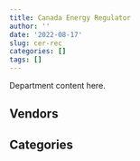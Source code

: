 ```yaml
---
title: Canada Energy Regulator
author: ''
date: '2022-08-17'
slug: cer-rec
categories: []
tags: []
---
```


<script src="/rmarkdown-libs/htmlwidgets/htmlwidgets.js"></script>
<link href="/rmarkdown-libs/datatables-css/datatables-crosstalk.css" rel="stylesheet" />
<script src="/rmarkdown-libs/datatables-binding/datatables.js"></script>
<script src="/rmarkdown-libs/jquery/jquery-3.6.0.min.js"></script>
<link href="/rmarkdown-libs/dt-core-bootstrap/css/dataTables.bootstrap.min.css" rel="stylesheet" />
<link href="/rmarkdown-libs/dt-core-bootstrap/css/dataTables.bootstrap.extra.css" rel="stylesheet" />
<script src="/rmarkdown-libs/dt-core-bootstrap/js/jquery.dataTables.min.js"></script>
<script src="/rmarkdown-libs/dt-core-bootstrap/js/dataTables.bootstrap.min.js"></script>
<link href="/rmarkdown-libs/crosstalk/css/crosstalk.min.css" rel="stylesheet" />
<script src="/rmarkdown-libs/crosstalk/js/crosstalk.min.js"></script>
<script src="/rmarkdown-libs/htmlwidgets/htmlwidgets.js"></script>
<link href="/rmarkdown-libs/datatables-css/datatables-crosstalk.css" rel="stylesheet" />
<script src="/rmarkdown-libs/datatables-binding/datatables.js"></script>
<script src="/rmarkdown-libs/jquery/jquery-3.6.0.min.js"></script>
<link href="/rmarkdown-libs/dt-core-bootstrap/css/dataTables.bootstrap.min.css" rel="stylesheet" />
<link href="/rmarkdown-libs/dt-core-bootstrap/css/dataTables.bootstrap.extra.css" rel="stylesheet" />
<script src="/rmarkdown-libs/dt-core-bootstrap/js/jquery.dataTables.min.js"></script>
<script src="/rmarkdown-libs/dt-core-bootstrap/js/dataTables.bootstrap.min.js"></script>
<link href="/rmarkdown-libs/crosstalk/css/crosstalk.min.css" rel="stylesheet" />
<script src="/rmarkdown-libs/crosstalk/js/crosstalk.min.js"></script>

Department content here.

## Vendors

<div id="htmlwidget-1" style="width:100%;height:auto;" class="datatables html-widget"></div>
<script type="application/json" data-for="htmlwidget-1">{"x":{"style":"bootstrap","filter":"none","vertical":false,"data":[["<a href=\"/vendors/act/\">ACT<\/a>","<a href=\"/vendors/adga_group/\">ADGA GROUP<\/a>","<a href=\"/vendors/advanced_chippewa_technologies/\">ADVANCED CHIPPEWA TECHNOLOGIES<\/a>","<a href=\"/vendors/altis_human_resources/\">ALTIS HUMAN RESOURCES<\/a>","<a href=\"/vendors/amec_foster_wheeler_americas/\">AMEC FOSTER WHEELER AMERICAS<\/a>","<a href=\"/vendors/bdo_canada/\">BDO CANADA<\/a>","<a href=\"/vendors/bell_canada/\">BELL CANADA<\/a>","<a href=\"/vendors/blackberry/\">BLACKBERRY<\/a>","<a href=\"/vendors/cae/\">CAE<\/a>","<a href=\"/vendors/canadian_corps_of_commissionaires/\">CANADIAN CORPS OF COMMISSIONAIRES<\/a>","<a href=\"/vendors/canadian_helicopters/\">CANADIAN HELICOPTERS<\/a>","<a href=\"/vendors/canadian_standards_association/\">CANADIAN STANDARDS ASSOCIATION<\/a>","<a href=\"/vendors/carahsoft_technology/\">CARAHSOFT TECHNOLOGY<\/a>","<a href=\"/vendors/carswell/\">CARSWELL<\/a>","<a href=\"/vendors/cdw_canada/\">CDW CANADA<\/a>","<a href=\"/vendors/cnw_group/\">CNW GROUP<\/a>","<a href=\"/vendors/csdc_systems/\">CSDC SYSTEMS<\/a>","<a href=\"/vendors/dell_computer/\">DELL COMPUTER<\/a>","<a href=\"/vendors/donna_cona/\">DONNA CONA<\/a>","<a href=\"/vendors/eagle_professional_resources/\">EAGLE PROFESSIONAL RESOURCES<\/a>","<a href=\"/vendors/ebsco_canada/\">EBSCO CANADA<\/a>","<a href=\"/vendors/englobe/\">ENGLOBE<\/a>","<a href=\"/vendors/environics_research_group/\">ENVIRONICS RESEARCH GROUP<\/a>","<a href=\"/vendors/eperformance/\">EPERFORMANCE<\/a>","<a href=\"/vendors/ernst_young/\">ERNST YOUNG<\/a>","<a href=\"/vendors/esri/\">ESRI<\/a>","<a href=\"/vendors/excel_human_resources/\">EXCEL HUMAN RESOURCES<\/a>","<a href=\"/vendors/freebalance/\">FREEBALANCE<\/a>","<a href=\"/vendors/gartner/\">GARTNER<\/a>","<a href=\"/vendors/genesis_integration/\">GENESIS INTEGRATION<\/a>","<a href=\"/vendors/hatch/\">HATCH<\/a>","<a href=\"/vendors/hemmera_envirochem/\">HEMMERA ENVIROCHEM<\/a>","<a href=\"/vendors/hypertec/\">HYPERTEC<\/a>","<a href=\"/vendors/ihs_global/\">IHS GLOBAL<\/a>","<a href=\"/vendors/international_reporting/\">INTERNATIONAL REPORTING<\/a>","<a href=\"/vendors/john_wiley_sons/\">JOHN WILEY SONS<\/a>","<a href=\"/vendors/johnson_controls_canada/\">JOHNSON CONTROLS CANADA<\/a>","<a href=\"/vendors/jumping_elephants/\">JUMPING ELEPHANTS<\/a>","<a href=\"/vendors/kpmg/\">KPMG<\/a>","<a href=\"/vendors/les_traductions_tessier/\">LES TRADUCTIONS TESSIER<\/a>","<a href=\"/vendors/lionbridge/\">LIONBRIDGE<\/a>","<a href=\"/vendors/maplesoft_consulting/\">MAPLESOFT CONSULTING<\/a>","<a href=\"/vendors/maxsys_staffing_and_consulting/\">MAXSYS STAFFING AND CONSULTING<\/a>","<a href=\"/vendors/mdos_consulting/\">MDOS CONSULTING<\/a>","<a href=\"/vendors/microsoft_canada/\">MICROSOFT CANADA<\/a>","<a href=\"/vendors/mobile_resource_group/\">MOBILE RESOURCE GROUP<\/a>","<a href=\"/vendors/modis_canada/\">MODIS CANADA<\/a>","<a href=\"/vendors/nisha_techonologies/\">NISHA TECHONOLOGIES<\/a>","<a href=\"/vendors/oproma/\">OPROMA<\/a>","<a href=\"/vendors/orangutech/\">ORANGUTECH<\/a>","<a href=\"/vendors/protak_consulting_group/\">PROTAK CONSULTING GROUP<\/a>","<a href=\"/vendors/qmr/\">QMR<\/a>","<a href=\"/vendors/randstad/\">RANDSTAD<\/a>","<a href=\"/vendors/raymond_chabot_grant_thornton/\">RAYMOND CHABOT GRANT THORNTON<\/a>","<a href=\"/vendors/rogers/\">ROGERS<\/a>","<a href=\"/vendors/sdl_international_canada/\">SDL INTERNATIONAL CANADA<\/a>","<a href=\"/vendors/si_systems/\">SI SYSTEMS<\/a>","<a href=\"/vendors/snc_lavalin/\">SNC LAVALIN<\/a>","<a href=\"/vendors/softchoice/\">SOFTCHOICE<\/a>","<a href=\"/vendors/st_john_ambulance/\">ST JOHN AMBULANCE<\/a>","<a href=\"/vendors/stantec/\">STANTEC<\/a>","<a href=\"/vendors/systematix_solutions/\">SYSTEMATIX SOLUTIONS<\/a>","<a href=\"/vendors/teknion/\">TEKNION<\/a>","<a href=\"/vendors/thomson_reuters/\">THOMSON REUTERS<\/a>","<a href=\"/vendors/turtle_island_staffing/\">TURTLE ISLAND STAFFING<\/a>","<a href=\"/vendors/university_of_alberta/\">UNIVERSITY OF ALBERTA<\/a>","<a href=\"/vendors/university_of_calgary/\">UNIVERSITY OF CALGARY<\/a>","<a href=\"/vendors/veritas_technologies/\">VERITAS TECHNOLOGIES<\/a>","<a href=\"/vendors/wood_canada/\">WOOD CANADA<\/a>","<a href=\"/vendors/xerox/\">XEROX<\/a>"],["$   183,776.33","$   274,476.13","$       734.70","$   220,692.18","$    47,478.94","$    43,955.88","$ 1,755,140.10","$    19,952.26","$    16,756.70","$   163,816.55",null,"$   150,472.44",null,"$    13,175.00","$       519.94","$    11,300.00","$     5,066.20","$     4,207.89","$    59,616.67",null,"$    10,618.53",null,null,"$   206,343.28","$ 1,214,351.38","$    37,531.12","$    49,777.82","$    97,892.55",null,null,"$    58,176.76",null,null,"$     5,568.52","$   420,000.00","$    15,310.35","$    21,072.37",null,"$    22,487.21","$   121,398.39","$   167,322.67","$ 4,118,022.75","$   311,285.14",null,"$   227,658.61",null,"$   492,027.32","$   511,887.79",null,"$   113,839.05",null,"$    22,524.75","$    33,604.91","$   326,948.28","$   135,038.66",null,"$ 4,425,796.16","$    47,796.53","$     3,234.00","$     7,470.13",null,"$   133,400.52",null,"$    22,146.82",null,"$    62,137.60","$   691,645.97",null,null,"$   199,278.17"],[null,null,"$   295,234.86","$   326,043.72","$    47,218.78",null,"$ 2,000,000.00","$    22,122.42","$    16,664.89","$    68,557.12","$    17,057.61",null,null,null,"$    10,052.25","$    10,499.00","$    16,618.34","$    34,308.69","$    49,980.00","$   997,148.29","$    13,025.61",null,null,"$   476,679.10","$   868,811.49","$    66,374.34","$    58,273.62","$    45,501.75",null,"$    24,675.00","$    73,073.24",null,null,"$    65,905.89","$   420,000.00","$    10,597.30","$    14,074.62","$     5,849.71","$    63,245.29","$   128,532.15","$   148,468.55","$ 1,344,938.48","$   837,256.11",null,"$   122,265.52",null,"$ 2,306,324.56","$   216,312.18",null,"$   117,170.87",null,"$    14,421.03",null,"$    25,000.00","$   143,298.52",null,"$ 4,130,844.12","$    47,411.52","$    19,571.66","$     7,470.13",null,"$   172,398.08",null,"$    39,921.00","$    66,069.06","$    20,487.40","$   667,145.97","$    10,596.89",null,"$   104,588.79"],[null,null,"$     4,537.24","$   141,383.14",null,null,"$   117,013.45","$    17,070.69","$    53,130.00","$    14,200.00",null,null,"$       978.06",null,null,"$    10,500.00","$    10,989.11","$     5,422.84",null,"$     2,851.71","$    14,857.44",null,"$    21,494.53","$   477,985.07","$    66,961.18","$    95,710.87","$    97,614.03","$    92,811.43",null,null,null,null,null,"$   288,258.14",null,null,null,"$    99,445.10",null,"$    42,153.64","$   186,486.84","$ 1,539,432.36","$   759,686.91",null,"$    90,836.65",null,"$ 2,416,143.32","$    68,185.95",null,"$    39,338.78",null,"$    10,551.97",null,"$    40,687.50","$    80,303.93",null,"$ 3,531,220.14","$    21,721.30","$    15,398.39","$     7,490.59","$    71,391.60","$    93,714.54","$    14,836.76",null,"$    76,887.39",null,"$   391,148.60",null,"$    57,730.02","$   105,186.10"],["$   490,129.65","$   205,426.36","$   117,235.51","$    82,361.38",null,null,"$   103,166.55","$     3,414.14",null,null,null,null,"$    10,537.82",null,null,"$    10,500.00","$     3,058.13","$   169,671.67",null,null,"$    14,984.50","$    12,657.53","$    84,610.18","$   238,992.54","$    39,973.50","$    63,088.78","$    17,257.03","$    58,092.12","$    13,768.52",null,null,"$    49,915.85","$    46,945.50","$    60,559.54","$   210,000.00",null,null,null,null,null,"$    79,452.78","$   590,469.36","$ 1,098,455.15","$   590,320.00","$   176,559.15","$    73,365.25","$ 1,975,023.45","$   694,611.22","$    46,473.15","$    46,839.96","$   346,185.00","$    65,364.32",null,null,"$     6,118.39","$    10,887.52","$ 2,981,808.66","$    16,320.65","$    91,577.85","$       613.98",null,"$    41,070.19",null,null,"$    99,994.13",null,null,null,null,"$   105,909.82"]],"container":"<table class=\"table table-striped table-hover row-border order-column display\">\n  <thead>\n    <tr>\n      <th>Vendor<\/th>\n      <th>2017-2018<\/th>\n      <th>2018-2019<\/th>\n      <th>2019-2020<\/th>\n      <th>2020-2021<\/th>\n    <\/tr>\n  <\/thead>\n<\/table>","options":{"order":[[4,"desc"]],"pageLength":10,"autoWidth":true,"columnDefs":[],"orderClasses":false}},"evals":[],"jsHooks":[]}</script>

## Categories

<div id="htmlwidget-2" style="width:100%;height:auto;" class="datatables html-widget"></div>
<script type="application/json" data-for="htmlwidget-2">{"x":{"style":"bootstrap","filter":"none","vertical":false,"data":[["<a href=\"/categories/1_facilities_and_construction/\">Facilities and construction<\/a>","<a href=\"/categories/10_office_management/\">Office management<\/a>","<a href=\"/categories/2_professional_services/\">Professional services<\/a>","<a href=\"/categories/3_information_technology/\">Information technology<\/a>","<a href=\"/categories/4_medical/\">Medical<\/a>","<a href=\"/categories/5_transportation_and_logistics/\">Transportation and logistics<\/a>","<a href=\"/categories/6_industrial_products_and_services/\">Industrial products and services<\/a>","<a href=\"/categories/7_travel/\">Travel<\/a>","<a href=\"/categories/8_security_and_protection/\">Security and protection<\/a>","<a href=\"/categories/9_human_capital/\">Human capital<\/a>",null],["$    703,289.04","$    212,105.52","$  6,040,053.37","$ 17,686,993.54","$     16,611.23","$     11,248.86","$    100,756.63","$    162,776.39","$    458,878.08","$  2,134,657.66","$    684,580.36"],["$    861,478.87","$    115,339.67","$  7,104,770.60","$ 14,813,075.12","$      7,020.21","$     17,057.61","$     98,884.84","$     84,245.87","$    106,212.41","$  2,585,556.16","$    694,539.87"],["$    634,649.12","$    107,603.57","$  6,298,016.76","$ 10,221,305.51","$     40,612.44",null,"$    141,561.82",null,"$     17,607.07","$  1,358,270.00","$    391,148.60"],["$    789,584.51","$     82,274.74","$  6,365,419.41","$  9,877,560.27","$     89,381.18",null,"$      7,552.44",null,null,"$  1,221,067.37","$     11,534.50"]],"container":"<table class=\"table table-striped table-hover row-border order-column display\">\n  <thead>\n    <tr>\n      <th>Category<\/th>\n      <th>2017-2018<\/th>\n      <th>2018-2019<\/th>\n      <th>2019-2020<\/th>\n      <th>2020-2021<\/th>\n    <\/tr>\n  <\/thead>\n<\/table>","options":{"order":[[4,"desc"]],"pageLength":20,"autoWidth":true,"columnDefs":[],"orderClasses":false,"lengthMenu":[10,20,25,50,100]}},"evals":[],"jsHooks":[]}</script>
